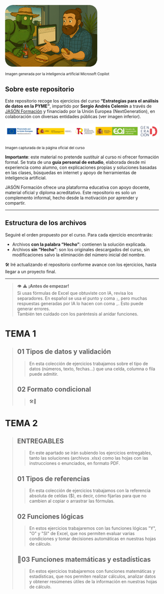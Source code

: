 <div style="display: flex; justify-content: left;">
    <img src="imag/v3.png" style="border-radius: 25px; width: 60%;">
</div>

<small>Imagen generada por la inteligencia artificial Microsoft Copilot</small>

## Sobre este repositorio

Este repositorio recoge los ejercicios del curso **“Estrategias para el análisis de datos en la PYME”**, impartido por **Sergio Andrés Celemin** a través de [JASÓN Formación](https://www.jasonformacion.com) y financiado por la Unión Europea (NextGeneration), en colaboración con diversas entidades públicas (ver imagen inferior).

<img src="imag/ico.jpg" width="1000">  
      
<small>Imagen capturada de la página oficial del curso</small>

**Importante**: este material no pretende sustituir al curso ni ofrecer formación formal. Se trata de una **guía personal de estudio**, elaborada desde mi experiencia como alumno, con explicaciones propias y soluciones basadas en las clases, búsquedas en internet y apoyo de herramientas de inteligencia artificial.

JASÓN Formación ofrece una plataforma educativa con apoyo docente, material oficial y diploma acreditativo. Este repositorio es solo un complemento informal, hecho desde la motivación por aprender y compartir.

---

## Estructura de los archivos

Seguiré el orden propuesto por el curso. Para cada ejercicio encontrarás:

- Archivos **con la palabra “Hecho”**: contienen la solución explicada.
- Archivos **sin “Hecho”**: son los originales descargados del curso, sin modificaciones salvo la eliminación del número inicial del nombre.

🛠️ Iré actualizando el repositorio conforme avance con los ejercicios, hasta llegar a un proyecto final.

---

> 👁️ ⚠️ **¡Antes de empezar!**  
> Si usas fórmulas de Excel que obtuviste con IA, revisa los separadores. En español se usa el punto y coma `;`, pero muchas respuestas generadas por IA lo hacen con coma `,`. Esto puede generar errores.  
> También ten cuidado con los paréntesis al anidar funciones.
  
# TEMA 1
>## 01 Tipos de datos y validación  
>> En esta colección de ejercicios trabajamos sobre el tipo de datos (números, texto, fechas…) que una celda, columna o fila puede admitir.   
>## 02 Formato condicional  
>>🛠️🚧
  
# TEMA 2
>## ENTREGABLES
>> En este apartado se irán subiendo los ejercicios entregables, tanto las soluciones (archivos .xlsx) como las hojas con las instrucciones o enunciados, en formato PDF. 
>## 01 Tipos de referencias
>> En esta colección de ejercicios trabajamos con la referencia absoluta de celdas ($), es decir, cómo fijarlas para que no cambien al copiar o arrastrar las fórmulas.   
>## 02 Funciones lógicas
>> En estos ejercicios trabajaremos con las funciones lógicas "Y", "O" y "SI" de Excel, que nos permiten evaluar varias condiciones y tomar decisiones automáticas en nuestras hojas de cálculo.  
>## 🔄03 Funciones matemáticas y estadísticas
>> En estos ejercicios trabajaremos con funciones matemáticas y estadísticas, que nos permiten realizar cálculos, analizar datos y obtener resúmenes útiles de la información en nuestras hojas de cálculo.
